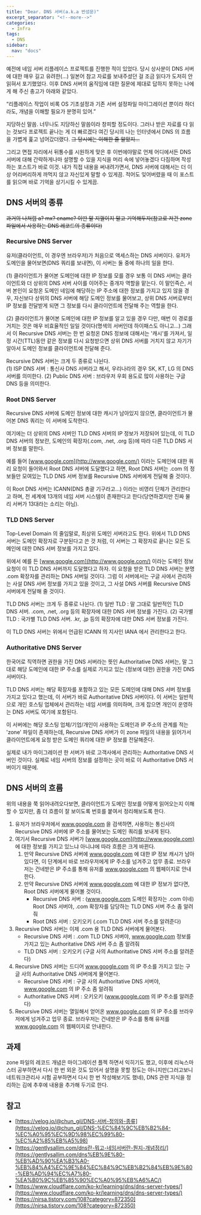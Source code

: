```yaml
---
title: "Dear. DNS 서버(a.k.a 반성문)"
excerpt_separator: "<!--more-->"
categories:
  - Infra
tags:
  - DNS
sidebar:
  nav: "docs"
---
```

예전에 네임 서버 리플레이스 프로젝트를 진행한 적이 있었다. 당시 상사분이 DNS 서버에 대한 매우 길고 유려한(...) 일본어 참고 자료를 보내주셨던 걸 조금 읽다가 도저히 안읽혀서 포기했었다. 이후 DNS 서버의 움직임에 대한 질문에 제대로 답하지 못하는 나에게 해 주신 충고가 아래와 같았다.

“리플레이스 작업이 비록 OS 기초설정과 기존 서버 설정파일 마이그레이션 뿐이라 하더라도, 개념을 이해할 필요가 분명히 있어.”

지당하신 말씀. 너무나도 지당하신 말씀이라 창피할 정도이다. 그러나 받은 자료를 다 읽는 것보다 프로젝트 끝나는 게 더 빠르겠다 여긴 당시의 나는 인터넷에서 DNS 의 흐름을 가볍게 훑고 넘어갔더랬다. ~~그 당시에는 이해한 줄 알았지...~~

그리고 면접 자리에서 뒤통수를 시원하게 맞은 후 이번에야말로 언제 어디에서든 DNS 서버에 대해 간략하게나마 설명할 수 있을 지식을 머리 속에 넣어놓겠다 다짐하며 작성하는 포스트가 바로 이것. 내가 직접 내용을 써내려가면서, DNS 서버에 대해서는 더 이상 어리버리하게 까먹지 않고 자신있게 말할 수 있게끔. 적어도 잊어버렸을 때 이 포스트를 읽으며 바로 기억을 상기시킬 수 있게끔.

## DNS 서버의 종류

~~과거의 나처럼 a? mx? cname? 이딴 말 지껄이지 말고 기억해두자(참고로 저건 zone 파일에서 사용하는 DNS 레코드의 종류이다)~~

### **Recursive DNS Server**

유저(클라이언트, 이 경우엔 브라우저)가 처음으로 액세스하는 DNS 서버이다.
유저가 도메인을 물어보면(DNS 쿼리를 보내면), 이 서버는 둘 중에 하나의 일을 한다.

(1) 클라이언트가 물어본 도메인에 대한 IP 정보를 모를 경우
보통 이 DNS 서버는 클라이언트와 더 상위의 DNS 서버 사이를 이어주는 중개자 역할을 맡는다.
이 말인즉슨, 서버 본인이 요청온 도메인 네임에 해당하는 IP 주소에 대한 정보를 가지고 있지 않을 경우,
자신보다 상위의 DNS 서버에 해당 도메인 정보를 물어보고, 상위 DNS 서버로부터 IP 정보를 전달받게 되면 그 정보를 다시 클라이언트에 전달해 주는 역할을 한다.

(2) 클라이언트가 물어본 도메인에 대한 IP 정보를 알고 있을 경우
다만, 매번 이 경로를 거치는 것은 매우 비효율적인 일일 것이다(명색의 서버인데 하이패스도 아니고...)
그래서 이 Recursive DNS 서버는 한 번 요청온 DNS 정보에 대해서는 '캐시'를 가져서, 일정 시간(TTL)동안 같은 정보를 다시 요청받으면 상위 DNS 서버를 거치지 않고 자기가 알아서 도메인 정보를 클라이언트에 전달해 준다.

Recursive DNS 서버는 크게 두 종류로 나뉜다.  
(1) ISP DNS 서버 : 통신사 DNS 서버라고 해서, 우리나라의 경우 SK, KT, LG 의 DNS 서버를 의미한다.
(2) Public DNS 서버 : 브라우저 우회 용도로 많이 사용하는 구글 DNS 등을 의미한다.

### **Root DNS Server**

Recursive DNS 서버에 도메인 정보에 대한 캐시가 남아있지 않으면, 클라이언트가 물어본 DNS 쿼리는 이 서버에 도착한다.

여기에는 더 상위의 DNS 서버인 TLD DNS 서버의 IP 정보가 저장되어 있는데, 이 TLD DNS 서버의 정보란, 도메인의 확장자(.com, .net, .org 등)에 따라 다른 TLD DNS 서버 정보를 말한다.

예를 들어 [www.google.com](http://www.google.com/) 이라는 도메인에 대한 쿼리 요청이 들어와서 Root DNS 서버에 도달했다고 하면, Root DNS 서버는 .com 의 정보들만 모여있는 TLD DNS 서버 정보를 Recursive DNS 서버에게 전달해 줄 것이다.

이 Root DNS 서버는 ICANN(DNS 총괄 기구라고...) 이라는 비영리 단체가 관리한다고 하며, 전 세계에 13개의 네임 서버 시스템이 존재한다고 한다(당연하겠지만 진짜 물리 서버가 13대라는 소리는 아님).

### **TLD DNS Server**

Top-Level Domain 의 줄임말로, 최상위 도메인 서버라고도 한다.
위에서 TLD DNS 서버는 도메인 확장자로 구분된다고 쓴 것 처럼, 이 서버는 그 확장자로 끝나는 모든 도메인에 대한 DNS 서버 정보를 가지고 있다.

위에서 예를 든 [www.google.com](http://www.google.com/) 이라는 도메인 정보 요청이 이 TLD DNS 서버까지 도달했다고 하자. 이 요청을 받은 TLD DNS 서버는 분명 .com 확장자를 관리하는 DNS 서버일 것이다. 그럼 이 서버에서는 구글 사에서 관리하는 사설 DNS 서버 정보를 가지고 있을 것이고, 그 사설 DNS 서버를 Recursive DNS 서버에게 전달해 줄 것이다.

TLD DNS 서버는 크게 두 종류로 나뉜다.
(1) 일반 TLD : 말 그대로 일반적인 TLD DNS 서버. .com, .net, .org 등의 확장자에 대한 DNS 서버 정보를 가진다.
(2) 국가별 TLD : 국가별 TLD DNS 서버. .kr, .jp 등의 확장자에 대한 DNS 서버 정보를 가진다.

이 TLD DNS 서버는 위에서 언급된 ICANN 의 지사인 IANA 에서 관리한다고 한다.

### **Authoritative DNS Server**

한국어로 직역하면 권한을 가진 DNS 서버라는 뜻인 Authoritative DNS 서버는, 말 그대로 해당 도메인에 대한 IP 주소를 실제로 가지고 있는 (정보에 대한) 권한을 가진 DNS 서버이다.

TLD DNS 서버는 해당 확장자를 포함하고 있는 모든 도메인에 대해 DNS 서버 정보를 가지고 있다고 했는데, 이 서버가 바로 Authoritative DNS 서버이다. 이 서버는 일반적으로 개인 호스팅 업체에서 관리하는 네임 서버를 의미하며, 크게 잡으면 개인이 운영하는 DNS 서버도 여기에 포함된다.

이 서버에는 해당 호스팅 업체/기업/개인이 사용하는 도메인과 IP 주소의 관계를 적는 'zone' 파일이 존재하는데, Recursive DNS 서버가 이 zone 파일의 내용을 읽어가서 클라이언트에게 요청 받은 도메인 쿼리에 대한 IP 정보를 전달해준다.

실제로 내가 마이그레이션 한 서버가 바로 고객사에서 관리하는 Authoritative DNS 서버인 것이다. 실제로 네임 서버의 정보를 설정하는 곳이 바로 이 Authoritative DNS 서버이기 때문에.

## DNS 서버의 흐름

위의 내용을 쭉 읽어내려오다보면, 클라이언트가 도메인 정보를 어떻게 읽어오는지 이해할 수 있지만, 좀 더 흐름이 잘 보이도록 번호를 붙여서 정리해보도록 한다.

1. 유저가 브라우저에서 www.google.com 을 검색하면, 사용하는 통신사의 Recursive DNS 서버에 IP 주소를 물어보는 도메인 쿼리를 보내게 된다.
2. 여기서 Recursive DNS 서버가 [www.google.com](http://www.google.com) 에 대한 정보를 가지고 있느냐 아니냐에 따라 흐름은 크게 바뀐다.
    1. 만약 Recursive DNS 서버에 www.google.com 에 대한 IP 정보 캐시가 남아있다면, 이 단계에서 바로 브라우저에게 IP 주소를 넘겨주고 업무 종료. 브라우저는 건네받은 IP 주소를 통해 유저를 www.google.com 의 웹페이지로 안내한다.
    2. 만약 Recursive DNS 서버에 www.google.com 에 대한 IP 정보가 없다면, Root DNS 서버에게 물어볼 것이다.
        - Recursive DNS 서버 : (www.google.com 도메인 확장자는 .com 이네) Root DNS 서버야, .com 확장자를 담당하는 TLD DNS 서버 주소 좀 알려줘
        - Root DNS 서버 : 오키오키 (.com TLD DNS 서버 주소를 알려준다)
3. Recursive DNS 서버는 이제 .com 용 TLD DNS 서버에게 물어본다.
    - Recursive DNS 서버 : .com TLD DNS 서버야, www.google.com 정보를 가지고 있는 Authoritative DNS 서버 주소 좀 알려줘
    - TLD DNS 서버 : 오키오키 (구글 사의 Authoritative DNS 서버 주소를 알려준다)
4. Recursive DNS 서버는 드디어 www.google.com 의 IP 주소를 가지고 있는 구글 사의 Authoritative DNS 서버에게 물어본다.
    - Recursive DNS 서버 : 구글 사의 Authoritative DNS 서버야, www.google.com 의 IP 주소 좀 알려줘
    - Authoritative DNS 서버 : 오키오키 (www.google.com 의 IP 주소를 알려준다)
5. Recursive DNS 서버는 열일해서 얻어온 www.google.com 의 IP 주소를 브라우저에게 넘겨주고 업무 종료. 브라우저는 건네받은 IP 주소를 통해 유저를 www.google.com 의 웹페이지로 안내한다.

## 과제

zone 파일의 레코드 개념은 마이그레이션 플젝 하면서 익히기도 했고, 이후에 리눅스마스터 공부하면서 다시 한 번 외운 것도 있어서 설명을 못할 정도는 아니지만(그러고보니 네트워크관리사 시험 공부하면서 다시 한 번 작성해보기도 했네), DNS 관련 지식을 정리하는 김에 추후에 내용을 추가해 두기로 한다.

## 참고

- [https://velog.io/@chun_gil/DNS-서버-정의와-종류](https://velog.io/@chun_gil/DNS-%EC%84%9C%EB%B2%84-%EC%A0%95%EC%9D%98%EC%99%80-%EC%A2%85%EB%A5%98)
- [https://gentlysallim.com/dns란-뭐고-네임서버란-뭔지-개념정리/](https://gentlysallim.com/dns%EB%9E%80-%EB%AD%90%EA%B3%A0-%EB%84%A4%EC%9E%84%EC%84%9C%EB%B2%84%EB%9E%80-%EB%AD%94%EC%A7%80-%EA%B0%9C%EB%85%90%EC%A0%95%EB%A6%AC/)
- [https://www.cloudflare.com/ko-kr/learning/dns/dns-server-types/](https://www.cloudflare.com/ko-kr/learning/dns/dns-server-types/)
- [https://nirsa.tistory.com/108?category=872350](https://nirsa.tistory.com/108?category=872350)
